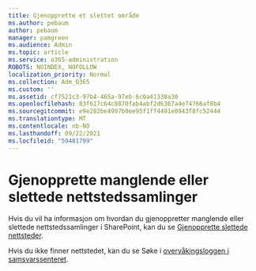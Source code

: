 ```yaml
---
title: Gjenopprette et slettet område
ms.author: pebaum
author: pebaum
manager: pamgreen
ms.audience: Admin
ms.topic: article
ms.service: o365-administration
ROBOTS: NOINDEX, NOFOLLOW
localization_priority: Normal
ms.collection: Adm_O365
ms.custom: ''
ms.assetid: cf7521c3-97b4-465a-97eb-6c0a41338a30
ms.openlocfilehash: 83f617c64c8870fab4abf2d6367a4e74766af8b4
ms.sourcegitcommit: e9e282be4997b0ee95f1ff4491e0943f8fc52444
ms.translationtype: MT
ms.contentlocale: nb-NO
ms.lasthandoff: 09/22/2021
ms.locfileid: "59481799"
---
```

# <a name="recover-missing-or-deleted-site-collections"></a>Gjenopprette manglende eller slettede nettstedssamlinger

Hvis du vil ha informasjon om hvordan du gjenoppretter manglende eller slettede nettstedssamlinger i SharePoint, kan du se [Gjenopprette slettede nettsteder](https://docs.microsoft.com/sharepoint/restore-deleted-site-collection). 

Hvis du ikke finner nettstedet, kan du se Søke i [overvåkingsloggen i samsvarssenteret](https://docs.microsoft.com/microsoft-365/compliance/search-the-audit-log-in-security-and-compliance).


